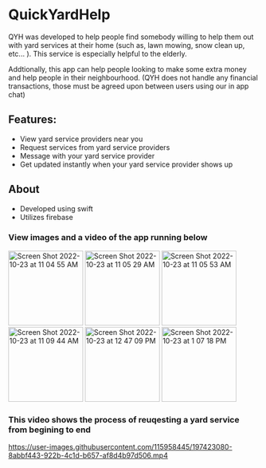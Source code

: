 # QuickYardHelp
QYH was developed to help people find somebody willing to help them out with yard services at their home (such as, lawn mowing, snow clean up, etc... ). This service is especially helpful to the elderly. 

Addtionally, this app can help people looking to make some extra money and help people in their neighbourhood. 
(QYH does not handle any financial transactions, those must be agreed upon between users using our in app chat)
## Features:
- View yard service providers near you 
- Request services from yard service providers 
- Message with your yard service provider
- Get updated instantly when your yard service provider shows up

## About
- Developed using swift
- Utilizes firebase 


### View images and a video of the app running below

<p float="left">

<img width="150" alt="Screen Shot 2022-10-23 at 11 04 55 AM" src="https://user-images.githubusercontent.com/115958445/197422223-2488fce6-8fcd-4d8f-ab8f-0cb1b3e5e0fd.png">
<img width="150" alt="Screen Shot 2022-10-23 at 11 05 29 AM" src="https://user-images.githubusercontent.com/115958445/197422224-3ec7eb4c-b729-45b8-b0cb-09f7734f832a.png">
<img width="150" alt="Screen Shot 2022-10-23 at 11 05 53 AM" src="https://user-images.githubusercontent.com/115958445/197422225-a8b8373a-b396-41c1-a72f-94c4d59d3306.png">
<img width="150" alt="Screen Shot 2022-10-23 at 11 09 44 AM" src="https://user-images.githubusercontent.com/115958445/197422226-b146279f-51bc-4604-a26d-7ec0935f4b64.png">
<img width="150" alt="Screen Shot 2022-10-23 at 12 47 09 PM" src="https://user-images.githubusercontent.com/115958445/197422227-75c9d689-0539-4faa-b8c0-c0a51a445839.png">
<img width="150" alt="Screen Shot 2022-10-23 at 1 07 18 PM" src="https://user-images.githubusercontent.com/115958445/197422221-f41161b9-29a3-4ecf-a190-0bd7114763f3.png">
</p>

### This video shows the process of reuqesting a yard service from begining to end

https://user-images.githubusercontent.com/115958445/197423080-8abbf443-922b-4c1d-b657-af8d4b97d506.mp4
